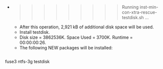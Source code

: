 * >>>>>>>>> Running inst-min-con-xtra-rescue-testdisk.sh ...
  * After this operation, 2,921 kB of additional disk space will be used.
  * Install testdisk.
  * Disk size = 3862536K. Space Used = 3700K. Runtime = 00:00:00:26.
  * The following NEW packages will be installed:
  ```bash
fuse3 ntfs-3g testdisk
  ```
